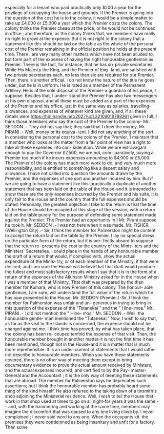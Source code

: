 especially for a tenant who paid practically only $200 a year for the privilege of occupying the house and grounds. If the Premier is going into the question of the cost he is to the colony, it would be a simple matter to rake up £4,000 or £5,000 a year which the Premier costs the colony. The colony thinks the Premier cheap at the price, or he would not be continued in office ; and therefore, as the colony thinks that, we members have really no right to growl at the expense. But it is not right to the colony that a statement like this should be laid on the table as the whole of the personal cost of the Premier remaining in the official position he holds at the present time. There . are very many other matters which have not been alluded to, but form part of the expense of having the right honourable gentleman as Premier. There is the fact, for instance, that he has six private secretaries. While His Majesty the King, and the Premier of Eng- land, are satisfied with two private secretaries each, no less than six are required for our Premier. Then, there is another official. I do not know the nature of the title he goes under, but he is in uniform. He is rated as a member of the Permanent Artillery. He is at the sole disposal of the Premier-a guardian of his peace, I suppose. Besides that, I under- stand the Premier has also two messengers at his own disposal, and all these must be added as a part of the expenses of the Premier and his office, just in the same way as salaries, travelling-allowances, and expenses of whatever kind are given; and, if all these details were https://hdl.handle.net/2027/uc1.32106019788261 given in full, I think those members who say the cost of the Premier to the colony- Mr. SEDDON .- They did not say that; they said that I drew the money. Mr. PIRANI .- Well, money or its equiva- lent. I did not say anything of the sort. In considering the personal cost to the colony of the Premier, 1 maintain that a member who looks at the matter from a fair point of view has a right to take all these expenses into con- sideration. While we are extravagant enough to pay the Governor £7,500, we are not, com- paratively, paying a Premier too much if he incurs expenses amounting to $4,000 or £5,000. The Premier of the colony has much more work to do, and very much more responsibility, and is entitled to something like a decent salary and allowance. I have not called into question the amounts drawn by the Premier, and the expenses of one sort and another incurred by him. But if we are going to have a statement like this-practically a duplicate of another statement that has been laid on the table of the House-and it is intended to show these are the only expenses incurred by the Premier and his suite, it is only fair to the House and the country that the full expenses should be stated. Personally, the greatest objection I take to the return is that the time of the House should be occupied at this stage of the session, with a return laid on the table purely for the purpose of defending some statement made against the Premier. The Premier had an opportunity in | Mr. Pirani suppose he took it. Mr. SEDDON .- I was not here when it was made. Mr. FISHER (Wellington City) .- Sir, I think the member for Palmerston might be content to accept the return laid on the table by the Premier. I lay no special stress on the particular form of the return, but it is per- fectly absurd to suppose that the return re- presents the cost to the country of the Minis- ters and the Ministers' Secretaries. I could place in the hands of any honourable member the draft of a return that would, if complied with, show the actual expenditure of the Minis- try, or of each member of the Ministry, if that were desired; and I am sure the House will believe that that draft would produce the fullest and most satisfactory results when I say that it is in the form of a return of the expenses of the Atkinson Ministry asked for in the House when I was a member of that Ministry. That draft was prepared by the then member for Kumara, who is now Premier of this colony. The honour- able gentleman, I am sure, will understand the full value of the return which he has now presented to the House. Mr. SEDDON (Premier.)-Sir, I think the member for Palmerston was unfair and un- generous in trying to bring in this question of the expense of the "Tutanekai " and the " Hine- moa." Mr. PIRANI .- I did not mention the " Hine- moa." Mr. SEDDON .- Well, the honourable gentle- man mentioned the "Tutanekai." Now, I wish to say that, as far as the visit to the Islands is concerned, the expense should not be charged against me. I think time has proved, by what has taken place, that the colony has been re- couped tenfold the expense of that visit. Then, the honourable member brought in another matter-it is not the first time it has been mentioned, though not in the House-and it is a matter that is much more reprehensible. It is an under-current of statements that I would rather not describe to honourable members. When you have these statements covered, there is no other way of meeting them except to bring documentary evidence to prove the actual amount received by Ministers, and the actual expenses incurred, and certified to by the Pay- master-General and the Accountant ; it is the only way of meeting these statements that are abroad. The member for Palmerston says he deprecates such assertions; but I think the honourable member has probably heard some- thing of the kind himself. He also referred to the taking down of a tinsmith's shop adjoining the Ministerial residence. Well, I wish to teil the House that work in that shop used at times to go on all night-for years it was the same -- and, with the hammering and working at the same time, members may imagine the discomfort that was caused to any one living close by. I never complained ; I never said word to any one. When the occupants kit. the premises they were condemned as being insanitary and unfit for a factory. Then some 